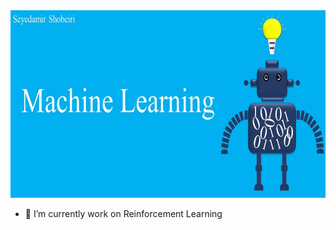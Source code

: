  <img src="Machine_Learning.jpg" alt="Machine_Learning" width="1000" height="300"> 

- 🌱 I’m currently work on Reinforcement Learning


